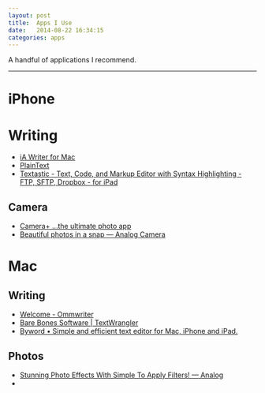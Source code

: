 ```yaml
---
layout: post
title:  Apps I Use
date:   2014-08-22 16:34:15
categories: apps
---
```


A handful of applications I recommend.

* * *

# iPhone

# Writing

* [iA Writer for Mac](http://www.iawriter.com/mac/)
* [PlainText](http://plaintextapp.com)
* [Textastic - Text, Code, and Markup Editor with Syntax Highlighting - FTP, SFTP, Dropbox - for iPad](http://www.textasticapp.com/)


## Camera

* [Camera+ …the ultimate photo app](http://campl.us/)
* [Beautiful photos in a snap — Analog Camera](http://realmacsoftware.com/analogcamera)

# Mac

## Writing

* [Welcome - Ommwriter](http://www.ommwriter.com/)
* [Bare Bones Software | TextWrangler](http://www.barebones.com/products/textwrangler/)
* [Byword • Simple and efficient text editor for Mac, iPhone and iPad.](http://bywordapp.com/)

## Photos

* [Stunning Photo Effects With Simple To Apply Filters! — Analog](http://realmacsoftware.com/analog)
* 
